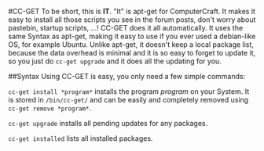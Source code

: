 #CC-GET
To be short, this is **IT**.
"It" is apt-get for ComputerCraft. It makes it easy to install all those scripts you see in the forum posts,
don't worry about pastebin, startup scripts, ...! CC-GET does it all automatically. It uses the same Syntax as apt-get,
making it easy to use if you ever used a debian-like OS, for example Ubuntu.
Unlike apt-get, it doesn't keep a local package list, because the data overhead is minimal and it is so easy to forget to update it,
so you just do `cc-get upgrade` and it does all the updating for you.

##Syntax
Using CC-GET is easy, you only need a few simple commands:

`cc-get install *program*` installs the program *program* on your System. It is stored in `/bin/cc-get/` and can be easily and completely
removed using `cc-get remove *program*`.

`cc-get upgrade` installs all pending updates for any packages.

`cc-get installed` lists all installed packages.
